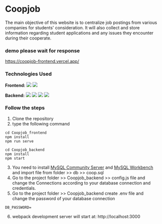 # Coopjob 
The main objective of this website is to centralize job postings from various companies for students' consideration. It will also collect and store information regarding student applications and any issues they encounter during their cooperate.
### demo please wait for response
https://coopjob-frontend.vercel.app/
### Technologies Used
**Frontend:**
<img src="https://img.shields.io/badge/vuejs-%2335495e.svg?style=flat-square&logo=vuedotjs&logoColor=%234FC08"/>
<img src="https://img.shields.io/badge/bulma-00D0B1?style=flat-square&logo=bulma&logoColor=white"/>

**Backend:**
<img src="https://img.shields.io/badge/-Nodejs-6DA55F?style=flat-square&logo=Node.js"/>
<img src="https://img.shields.io/badge/javascript-%23323330.svg?style=flat-square&logo=javascript&logoColor=%23F7DF1E"/>
<img src="https://img.shields.io/badge/express.js-%23404d59.svg?style=flat-square&logo=express&logoColor=%2361DAFB"/>
<img src="https://img.shields.io/badge/mysql-4479A1.svg?style=flat-square&logo=mysql&logoColor=white"/>

### Follow the steps
1) Clone the repository
2) type the following command

```
cd Coopjob_frontend
npm install
npm run serve
```

```
cd Coopjob_backend
npm install
npm start
```
3) You need to install [MySQL Community Server](https://dev.mysql.com/downloads/mysql/) and [MySQL Workbench](https://www.mysql.com/products/workbench/) and import file from folder >> db >> coop.sql
4) Go to the project folder >> Coopjob_backend >> config.js file and change the Connections according to your database connection and credentials.
5) Go to the project folder >> Coopjob_backend create .env file and change the password of your database connection
```
DB_PASSWORD=
```
6) webpack development server will start at: http://localhost:3000

